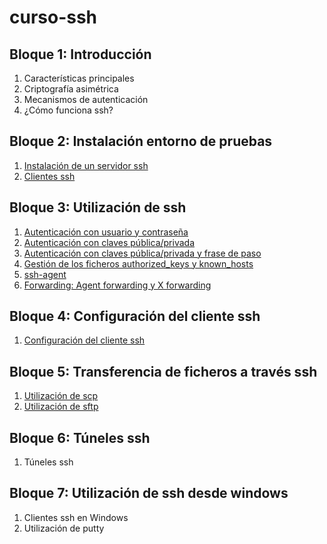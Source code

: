 # curso-ssh

## Bloque 1: Introducción

1. Características principales
1. Criptografía asimétrica
1. Mecanismos de autenticación
1. ¿Cómo funciona ssh?

## Bloque 2: Instalación entorno de pruebas

1. [Instalación de un servidor ssh](b2/sshd)
1. [Clientes ssh](b2/ssh)

## Bloque 3: Utilización de ssh

1. [Autenticación con usuario y contraseña](b3/user-pass)
1. [Autenticación con claves pública/privada](b3/pubkey)
1. [Autenticación con claves pública/privada y frase de paso](b3/pubkey-passphrase)
1. [Gestión de los ficheros authorized\_keys y known\_hosts](b3/gest-fich)
1. [ssh-agent](b3/ssh-agent)
1. [Forwarding: Agent forwarding y X forwarding](b3/forwarding)

## Bloque 4: Configuración del cliente ssh

1. [Configuración del cliente ssh](b4/configuracion_ssh)

## Bloque 5: Transferencia de ficheros a través ssh

1. [Utilización de scp](b5/scp)
1. [Utilización de sftp](b5/sftp)

## Bloque 6: Túneles ssh

1. Túneles ssh

## Bloque 7: Utilización de ssh desde windows

1. Clientes ssh en Windows
1. Utilización de putty
